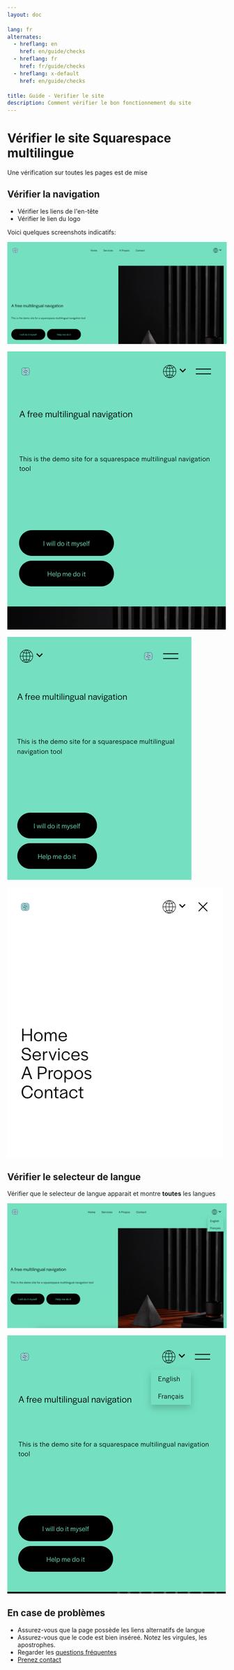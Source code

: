 ```yaml
---
layout: doc

lang: fr
alternates:
  - hreflang: en
    href: en/guide/checks
  - hreflang: fr
    href: fr/guide/checks
  - hreflang: x-default
    href: en/guide/checks

title: Guide - Verifier le site
description: Comment vérifier le bon fonctionnement du site
---
```


# Vérifier le site Squarespace multilingue

Une vérification sur toutes les pages est de mise

## Vérifier la navigation

- Vérifier les liens de l'en-tête
- Vérifier le lien du logo

Voici quelques screenshots indicatifs:

![squarespace multilingual navigation desktop right](../../assets/screenshot-desktop-right.png) 

![squarespace multilingual navigation mobile right](../../assets/screenshot-mobile-right.png) 

![squarespace multilingual navigation mobile right](../../assets/screenshot-mobile-left.png)

![squarespace multilingual navigation mobile open navigation](../../assets/screenshot-mobile-right-nav-open.png)


## Vérifier le selecteur de langue

Vérifier que le selecteur de langue apparait et montre **toutes** les langues

![squarespace desktop language switcher opened](../../assets/screenshot-desktop-right-open.png)

![squarespace mobile language switcher opened](../../assets/screenshot-mobile-right-open.png)


## En case de problèmes

- Assurez-vous que la page possède les liens alternatifs de langue
- Assurez-vous que le code est bien inséreé. Notez les virgules, les apostrophes.
- Regarder les [questions fréquentes](../faq.md)
- [Prenez contact](../contact.md)


